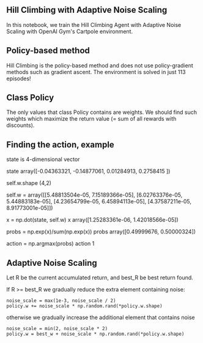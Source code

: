 ## Hill Climbing with Adaptive Noise Scaling

In this notebook, we train the Hill Climbing Agent with
Adaptive Noise Scaling with OpenAI Gym's Cartpole environment.


## Policy-based method

Hill Climbing is the policy-based method and does not use
policy-gradient methods such as gradient ascent.
The environment is solved in just 113 episodes!

## Class Policy

The only values that class Policy contains are weights.
We should find such weights which maximize 
the return value (= sum of all rewards with discounts).

## Finding the action, example

state is 4-dimensional vector

state
array([-0.04363321, -0.14877061,  0.01284913,  0.2758415 ])

self.w.shape 
(4,2)

self.w =
array([[5.48813504e-05, 7.15189366e-05],
       [6.02763376e-05, 5.44883183e-05],
       [4.23654799e-05, 6.45894113e-05],
       [4.37587211e-05, 8.91773001e-05]])
       
x = np.dot(state, self.w)
x
array([1.25283361e-06, 1.42018566e-05])     

probs = np.exp(x)/sum(np.exp(x))
probs
array([0.49999676, 0.50000324])

action = np.argmax(probs)
action
1

## Adaptive Noise Scaling

Let R be the current accumulated return, and best_R be best return found.
    
If R >= best_R we gradually reduce the extra element containing noise:
    
    noise_scale = max(1e-3, noise_scale / 2)
    policy.w += noise_scale * np.random.rand(*policy.w.shape) 
    
otherwise we gradually increase the additional element that contains noise 

    noise_scale = min(2, noise_scale * 2)
    policy.w = best_w + noise_scale * np.random.rand(*policy.w.shape)
         









